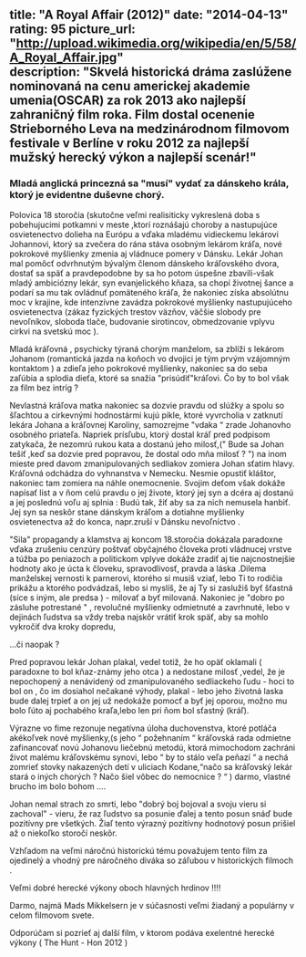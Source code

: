 title: "A Royal Affair (2012)"
date: "2014-04-13"
rating: 95
picture_url: "http://upload.wikimedia.org/wikipedia/en/5/58/A_Royal_Affair.jpg"    
description: "Skvelá historická dráma zaslúžene nominovaná na cenu americkej akademie umenia(OSCAR) za rok 2013 ako najlepší zahraničný film roka. Film dostal ocenenie Strieborného Leva na medzinárodnom filmovom festivale v Berlíne v roku 2012 za najlepší mužský herecký výkon a najlepší scenár!"
---

### Mladá anglická princezná sa "musí" vydať za dánskeho krála, ktorý je evidentne duševne chorý. 

Polovica 18 storočia (skutočne veľmi realisiticky vykreslená doba s pobehujucimi potkamni v meste ,ktorí roznášajú choroby a nastupujúce osvietenectvo dolieha na Európu a vďaka mladému vidieckemu lekárovi Johannovi, ktorý sa zvečera do rána stáva osobným lekárom kráľa, nové pokrokové myšlienky zmenia aj vládnuce pomery v Dánsku. Lekár Johan mal pomôcť odvrhnutým bývalým členom dánskeho kráľovského dvora, dostať sa späť a pravdepodobne by sa ho potom úspešne zbavili-však mladý ambiciózny lekár, syn evanjelického kňaza, sa chopí životnej šance a podarí sa mu tak ovládnuť pomäteného kráľa, že nakoniec získa absolútnu moc v krajine, kde intenzívne zavádza pokrokové myšlienky nastupujúceho osvietenectva (zákaz fyzických trestov väzňov, väčšie slobody pre nevoľníkov, sloboda tlače, budovanie sirotincov, obmedzovanie vplyvu cirkvi na svetskú moc ).

Mladá kráľovná , psychicky týraná chorým manželom, sa zblíži s lekárom Johanom (romantická jazda na koňoch vo dvojici je tým prvým vzájomným kontaktom ) a zdieľa jeho pokrokové myšlienky, nakoniec sa do seba zaľúbia a splodia dieťa, ktoré sa snažia "prisúdiť"kráľovi. Čo by to bol však za film bez intríg ?

Nevlastná kráľova matka nakoniec sa dozvie pravdu od slúžky a spolu so šľachtou a cirkevnými hodnostármi kujú pikle, ktoré vyvrcholia v zatknutí lekára Johana a kráľovnej Karoliny, samozrejme "vdaka “ zrade Johanovho osobného priateľa. Napriek prísľubu, ktorý dostal kráľ pred podpisom
zatykača, že nezomrú rukou kata a dostanú jeho milosť,(" Bude sa Johan tešiť ,keď sa dozvie pred popravou, že dostal odo mňa milosť ? ") na inom mieste pred davom zmanipulovaných sedliakov zomiera Johan sťatim hlavy. Kráľovná odchádza do vyhnanstva v Nemecku. Nesmie opustiť kláštor, nakoniec tam zomiera na náhle onemocnenie. Svojim deťom však dokáže napísať list a v ňom celú pravdu o jej živote, ktorý jej syn a dcéra aj dostanú a jej poslednú voľu aj splnia : Budú tak, žiť aby sa za nich nemusela hanbiť. Jej syn sa neskôr stane dánskym kráľom a dotiahne myšlienky osvietenectva až do konca, napr.zruší v Dánsku nevoľníctvo .

"Sila" propagandy a klamstva aj koncom 18.storočia dokázala paradoxne vďaka zrušeniu cenzúry poštvať obyčajného človeka proti vládnucej vrstve a túžba po peniazoch a politickom vplyve dokáže zradiť aj tie najcnostnejšie hodnoty ako je úcta k človeku, spravodlivosť, pravda a láska .Dilema manželskej vernosti k parnerovi, ktorého si musiš vziať, lebo Ti to rodičia prikážu a ktorého podvádzaš, lebo si myslíš, že aj Ty si zaslužiš byť šťastná (síce s iným, ale predsa ) - milovať a byť milovaná. Nakoniec je "dobro po zásluhe potrestané " , revolučné myšlienky odmietnuté a zavrhnuté, lebo v dejinách ľudstva sa vždy treba najskôr vrátiť krok späť, aby sa mohlo vykročiť dva kroky dopredu,

...či naopak ? 

Pred popravou lekár Johan plakal, vedel totiž, že ho opäť oklamali ( paradoxne to bol kňaz-známy jeho otca ) a nedostane milosť ,vedel, že je nepochopený a nenávidený od zmanipulovaného sedliackeho ľudu - hoci to bol on , čo im dosiahol nečakané výhody, plakal - lebo jeho životná laska bude dalej trpieť a on jej už nedokáže pomocť a byť jej oporou, možno mu bolo ľúto aj pochabého kraľa,lebo len pri ňom bol sťastný (kráľ).

Výrazne vo fime rezonuje negatívna úloha duchovenstva, ktoré potláča akékoľvek nové myšlienky,(s jeho “ požehnaním “ kráľovská rada odmietne zafinancovať novú Johanovu liečebnú metodú, ktorá mimochodom zachráni život malému kráľovskému synovi, lebo “ by to stálo veľa peňazí “ a nechá zomrieť stovky nakazených detí v uliciach Kodane,“načo sa kráľovský lekár stará o iných chorých ? Načo šiel vôbec do nemocnice ? “ ) darmo, vlastné brucho im bolo bohom ….

Johan nemal strach zo smrti, lebo "dobrý boj bojoval a svoju vieru si zachoval" - vieru, že raz ľudstvo sa posunie ďalej a tento posun snáď bude pozitívny pre všetkých. Žiaľ tento výrazný pozitívny hodnotový posun prišiel až o niekoľko storočí neskôr.

Vzhľadom na veľmi náročnú historickú tému považujem tento film za ojedinelý a vhodný pre náročného diváka so záľubou v historických filmoch .

Veľmi dobré herecké výkony oboch hlavných hrdinov !!!! 

Darmo, najmä Mads Mikkelsern je v súčasnosti veľmi žiadaný a populárny v celom filmovom svete.

Odporúčam si pozrieť aj další film, v ktorom podáva exelentné herecké výkony ( The Hunt - Hon 2012 )
